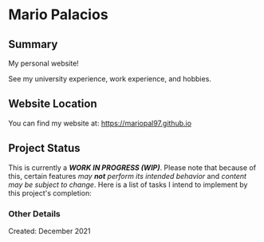 # Mario Palacios

## Summary
My personal website!

See my university experience, work experience, and hobbies.  

## Website Location
You can find my website at: https://mariopal97.github.io

## Project Status
This is currently a ***WORK IN PROGRESS (WIP)***. Please note that because of this, certain features *may **not** perform its intended behavior* and *content may be subject to change*. Here is a list of tasks I intend to implement by this project's completion:

### Other Details
Created: December 2021
